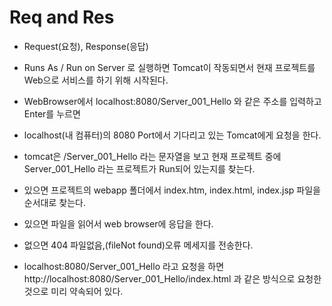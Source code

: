 # Req and Res
* Request(요청), Response(응답)
* Runs As / Run on Server 로 실행하면 Tomcat이 작동되면서 현재 프로젝트를 Web으로 서비스를 하기 위해 시작된다.
* WebBrowser에서 localhost:8080/Server_001_Hello 와 같은 주소를 입력하고 Enter를 누르면 
* localhost(내  컴퓨터)의 8080 Port에서 기다리고 있는 Tomcat에게 요청을 한다.
* tomcat은 /Server_001_Hello 라는 문자열을 보고 현재 프로젝트 중에 Server_001_Hello 라는 프로젝트가 Run되어 있는지를 찾는다.
* 있으면 프로젝트의 webapp 폴더에서 index.htm, index.html, index.jsp 파일을 순서대로 찾는다.
* 있으면 파일을 읽어서 web browser에 응답을 한다.
* 없으면 404 파일없음,(fileNot found)오류 메세지를 전송한다.

* localhost:8080/Server_001_Hello 라고 요청을 하면 http://localhost:8080/Server_001_Hello/index.html 과 같은 방식으로 요청한 것으로 미리 약속되어 있다.